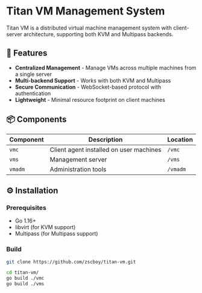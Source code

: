 # Titan VM Management System




Titan VM is a distributed virtual machine management system with client-server architecture, supporting both KVM and Multipass backends.

## 🚀 Features

- **Centralized Management** - Manage VMs across multiple machines from a single server
- **Multi-backend Support** - Works with both KVM and Multipass
- **Secure Communication** - WebSocket-based protocol with authentication
- **Lightweight** - Minimal resource footprint on client machines

## 📦 Components

| Component | Description | Location |
|-----------|-------------|----------|
| `vmc` | Client agent installed on user machines | `/vmc` |
| `vms` | Management server | `/vms` |
| `vmadm` | Administration tools | `/vmadm` |

## ⚙️ Installation

### Prerequisites
- Go 1.16+
- libvirt (for KVM support)
- Multipass (for Multipass support)

### Build
```bash
git clone https://github.com/zscboy/titan-vm.git

cd titan-vm/
go build ./vmc
go build ./vms

